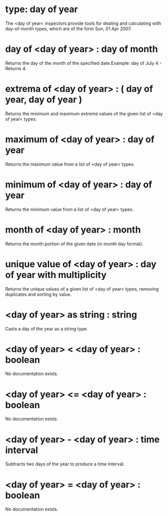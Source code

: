 # type: day of year

The &lt;day of year&lt; inspectors provide tools for dealing and calculating with day-of-month types, which are of the form Sun, 01 Apr 2007.

# day of &lt;day of year&gt; : day of month

Returns the day of the month of the specified date.Example: day of July 4 - Returns 4.

# extrema of &lt;day of year&gt; : ( day of year, day of year )

Returns the minimum and maximum extreme values of the given list of &lt;day of year&lt; types.

# maximum of &lt;day of year&gt; : day of year

Returns the maximum value from a list of &lt;day of year&lt; types.

# minimum of &lt;day of year&gt; : day of year

Returns the minimum value from a list of &lt;day of year&lt; types.

# month of &lt;day of year&gt; : month

Returns the month portion of the given date (in month day format).

# unique value of &lt;day of year&gt; : day of year with multiplicity

Returns the unique values of a given list of &lt;day of year&lt; types, removing duplicates and sorting by value.

# &lt;day of year&gt; as string : string

Casts a day of the year as a string type.

# &lt;day of year&gt; &lt; &lt;day of year&gt; : boolean

No documentation exists.

# &lt;day of year&gt; &lt;= &lt;day of year&gt; : boolean

No documentation exists.

# &lt;day of year&gt; - &lt;day of year&gt; : time interval

Subtracts two days of the year to produce a time interval.

# &lt;day of year&gt; = &lt;day of year&gt; : boolean

No documentation exists.
